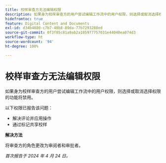 ```yaml
---
title: 校样审查方无法编辑权限
description: 如果身为校样审查方的用户尝试编辑工作流中的用户权限，则选择或取消选择权限的功能将禁用。
hidefromtoc: true
feature: Digital Content and Documents
exl-id: d34b4880-c7b7-48b8-89da-77b7293288ed
source-git-commit: 0f3f85c81a9ab2a185977757031e44040ea074d3
workflow-type: ht
source-wordcount: '94'
ht-degree: 100%

---
```


# 校样审查方无法编辑权限

如果身为校样审查方的用户尝试编辑工作流中的用户权限，则选择或取消选择权限的功能将禁用。

以下权限已报告该问题：

* 解决评论并应用操作
* 通过标记共享校样

**解决方法**

将审查方的角色更改为审阅者和审批者。

_首次报告于 2024 年 4 月 24 日。_
